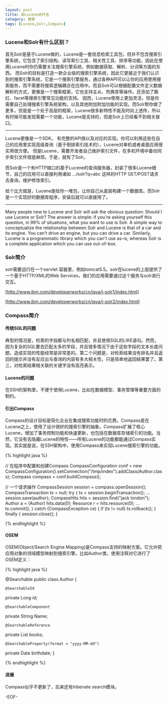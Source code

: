 ```yaml
---
layout: post
title: 由Lucene说开去
category: 搜索
tags: [Lucene,Solr,Compass]
---
```


### Lucene和Solr有什么区别？

首先Solr是基于Lucene做的，Lucene是一套信息检索工具包，但并不包含搜索引擎系统，它包含了索引结构、读写索引工具、相关性工具、排序等功能，因此在使用Lucene时你仍需要关注搜索引擎系统，例如数据获取、解析、分词等方面的东西。
而Solr的目标是打造一款企业级的搜索引擎系统，因此它更接近于我们认识到的搜索引擎系统，它是一个搜索引擎服务，通过各种API可以让你的应用使用搜索服务，而不需要将搜索逻辑耦合在应用中。而且Solr可以根据配置文件定义数据解析的方式，更像是一个搜索框架，它也支持主从、热换库等操作。还添加了飘红、facet等搜索引擎常见功能的支持。
因而，Lucene使用上更加灵活，但是你需要自己处理搜素引擎系统架构，以及其他附加附加功能的实现。而Solr帮你做了更多，但是是一个处于高层的框架，Lucene很多新特性不能及时向上透传，所以有时候可能发现需要一个功能，Lucene是支持的，但是Solr上已经看不到相关接口。

----

Lucene更像是一个SDK。 有完整的API族以及对应的实现。你可以利用这些在自己的应用里实现高级查询（基于倒排索引技术的），Lucene对单机或者桌面应用很实用很方便。
但是Lucene，需要开发者自己维护索引文件，在多机环境中备份同步索引文件很是麻烦。于是，就有了Solr。 

而Solr是一个有HTTP接口的基于Lucene的查询服务器，封装了很多Lucene细节，自己的应用可以直接利用诸如 .../solr?q=abc 这样的HTTP GET/POST请求去查询，维护修改索引。

给个比方就是，Lucene是给你一堆包，让你自己从底层构建一个数据库。而Solr是一个实现好的数据库程序，安装后就可以直接用了。

----

Many people new to Lucene and Solr will ask the obvious question: Should I use Lucene or Solr?
The answer is simple: if you're asking yourself this question, in 99% of situations, what you want to use is Solr.
A simple way to conceptualize the relationship between Solr and Lucene is that of a car and its engine. You can't drive an engine, but you can drive a car. Similarly, Lucene is a programmatic library which you can't use as-is, whereas Solr is a complete application which you can use out-of-box.

### Solr简介

solr需要运行在一个servlet 容器里，例如tomcat5.5。solr在lucene的上层提供了一个基于HTTP/XML的Web Services，我们的应用需要通过这个服务与solr进行交互。

[http://www.ibm.com/developerworks/cn/java/j-solr1/index.html]

[http://www.ibm.com/developerworks/cn/java/j-solr2/index.html]

### Compass简介

#### 传统SQL的问题

典型的情况是，检索的字段都与列名相匹配，并且使用SQL的LIKE语句。然而，因为复杂的SQL要去匹配太多的字段，并且很多情况下由于这些字段的文本长度问题，造成实现的性能经常是非常差的。第二个问题是，对检索结果没有排名并且返回的提示并没有反应出与查询的内容有多大相关性，只是简单地返回结果罢了。第三，对检索结果相关联的关键字没有高亮表示。

#### Lucene的问题

在SSH的架构里，不便于使用Lucene，比如在数据模型、事务管理等重要方面的制约。

#### 引出Compass

Compass的设计目标是简化企业在集成搜索功能时的花费。Compass是在Lucene之上，使用了设计很好的搜索引擎的抽象。Compass扩展了核心Lucene，增加了事务控制功能和快速更新，也包括在数据库存储索引的功能。当然，它没有去隐藏Lucene的特性——所有Lucene的功能都能通过Compass实现。其实就是说，在SSH架构中，使用Compass来实现Lucene搜索引擎的功能。

{% highlight java %}

// 在程序中配置和创建Compass
 CompassConfiguration conf =
     new CompassConfiguration().setConnection("/tmp/index").addClass(Author.class);
 Compass compass = conf.buildCompass();

  // 一个请求操作
 CompassSession session = compass.openSession();
 CompassTransaction tx = null;
 try {
     tx = session.beginTransaction();
     ...
     session.save(author);
     CompassHits hits = session.find("jack london");
     Author a = (Author) hits.data(0);
     Resource r = hits.resource(0);
     ...
     tx.commit();
 } catch (CompassException ce) {
     if (tx != null) tx.rollback();
 } finally {
     session.close();
 }

{%  endhighlight %}

#### OSEM

OSEM(Object/Search Engine Mapping)是Compass支持的映射方案。它允许把应用对象的领域模型映射到搜索引擎。比如Author类，使用注释对它进行了OSEM定义：

{% highlight java %}

@Searchable
public class Author {

    @SearchableId
   private Long id;

    @SearchableComponent
   private String Name;

    @SearchableReference
   private List books;

    @SearchableProperty(format = "yyyy-MM-dd")
   private Date birthdate;
 }

{% endhighlight %}

#### 进展

Compass似乎不更新了，后来还有hibenate search模块。

-EOF-

